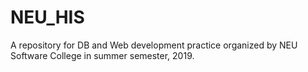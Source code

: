 # NEU_HIS
A repository for DB and Web development practice organized by NEU Software College in summer semester, 2019.
